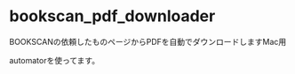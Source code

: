 bookscan_pdf_downloader
=======================
BOOKSCANの依頼したものページからPDFを自動でダウンロードしますMac用

automatorを使ってます。
